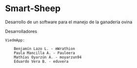 # Smart-Sheep
Desarrollo de un software para el manejo de la ganadería ovina

Desarrolladores

    ViedmApp:
    
        Benjamín Lazo L. - mWrathion
        Paula Mancilla A. - Pauleera
        Mathías Oyarzún A. - moyarzun94
        Eduardo Vera B. - eduvera
